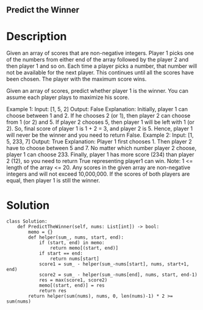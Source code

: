 Predict the Winner
---

# Description
Given an array of scores that are non-negative integers. Player 1 picks one of the numbers from either end of the array followed by the player 2 and then player 1 and so on. Each time a player picks a number, that number will not be available for the next player. This continues until all the scores have been chosen. The player with the maximum score wins.

Given an array of scores, predict whether player 1 is the winner. You can assume each player plays to maximize his score.

Example 1:
Input: [1, 5, 2]
Output: False
Explanation: Initially, player 1 can choose between 1 and 2. 
If he chooses 2 (or 1), then player 2 can choose from 1 (or 2) and 5. If player 2 chooses 5, then player 1 will be left with 1 (or 2). 
So, final score of player 1 is 1 + 2 = 3, and player 2 is 5. 
Hence, player 1 will never be the winner and you need to return False.
Example 2:
Input: [1, 5, 233, 7]
Output: True
Explanation: Player 1 first chooses 1. Then player 2 have to choose between 5 and 7. No matter which number player 2 choose, player 1 can choose 233.
Finally, player 1 has more score (234) than player 2 (12), so you need to return True representing player1 can win.
Note:
1 <= length of the array <= 20.
Any scores in the given array are non-negative integers and will not exceed 10,000,000.
If the scores of both players are equal, then player 1 is still the winner.

# Solution
```python3
class Solution:
    def PredictTheWinner(self, nums: List[int]) -> bool:
        memo = {}
        def helper(sum_, nums, start, end):
            if (start, end) in memo:
                return memo[(start, end)]
            if start == end:
                return nums[start]
            score1 = sum_ - helper(sum_-nums[start], nums, start+1, end)
            score2 = sum_ - helper(sum_-nums[end], nums, start, end-1)
            res = max(score1, score2)
            memo[(start, end)] = res
            return res
        return helper(sum(nums), nums, 0, len(nums)-1) * 2 >= sum(nums)
```
